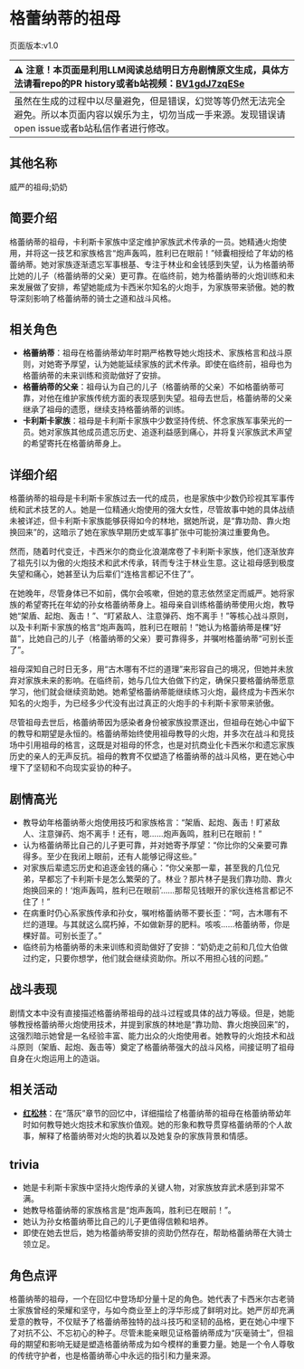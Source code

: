 # 格蕾纳蒂的祖母
页面版本:v1.0
 

| :warning: 注意！本页面是利用LLM阅读总结明日方舟剧情原文生成，具体方法请看repo的PR history或者b站视频：[BV1gdJ7zqESe](https://www.bilibili.com/video/BV1gdJ7zqESe/)         |
|:----------------------------|
| 虽然在生成的过程中以尽量避免，但是错误，幻觉等等仍然无法完全避免。所以本页面内容以娱乐为主，切勿当成一手来源。发现错误请open issue或者b站私信作者进行修改。|



## 其他名称
威严的祖母;奶奶
## 简要介绍
格蕾纳蒂的祖母，卡利斯卡家族中坚定维护家族武术传承的一员。她精通火炮使用，并将这一技艺和家族格言“炮声轰鸣，胜利已在眼前！”倾囊相授给了年幼的格蕾纳蒂。她对家族逐渐遗忘军事根基、专注于林业和金钱感到失望，认为格蕾纳蒂比她的儿子（格蕾纳蒂的父亲）更可靠。在临终前，她为格蕾纳蒂的火炮训练和未来发展做了安排，希望她能成为卡西米尔知名的火炮手，为家族带来骄傲。她的教导深刻影响了格蕾纳蒂的骑士之道和战斗风格。
## 相关角色
-   **格蕾纳蒂**：祖母在格蕾纳蒂幼年时期严格教导她火炮技术、家族格言和战斗原则，对她寄予厚望，认为她能延续家族的武术传承。即使在临终前，祖母也为格蕾纳蒂的未来训练和资助做好了安排。
-   **格蕾纳蒂的父亲**：祖母认为自己的儿子（格蕾纳蒂的父亲）不如格蕾纳蒂可靠，对他在维护家族传统方面的表现感到失望。祖母去世后，格蕾纳蒂的父亲继承了祖母的遗愿，继续支持格蕾纳蒂的训练。
-   **卡利斯卡家族**：祖母是卡利斯卡家族中少数坚持传统、怀念家族军事荣光的一员。她对家族其他成员遗忘历史、追逐利益感到痛心，并将复兴家族武术声望的希望寄托在格蕾纳蒂身上。
## 详细介绍
格蕾纳蒂的祖母是卡利斯卡家族过去一代的成员，也是家族中少数仍珍视其军事传统和武术技艺的人。她是一位精通火炮使用的强大女性，尽管故事中她的具体战绩未被详述，但卡利斯卡家族能够获得如今的林地，据她所说，是“靠功勋、靠火炮换回来”的，这暗示了她在家族早期历史或军事扩张中可能扮演过重要角色。

然而，随着时代变迁，卡西米尔的商业化浪潮席卷了卡利斯卡家族，他们逐渐放弃了祖先引以为傲的火炮技术和武术传承，转而专注于林业生意。这让祖母感到极度失望和痛心，她甚至认为后辈们“连格言都记不住了”。

在她晚年，尽管身体已不如前，偶尔会咳嗽，但她的意志依然坚定而威严。她将家族的希望寄托在年幼的孙女格蕾纳蒂身上。祖母亲自训练格蕾纳蒂使用火炮，教导她“架盾、起炮、轰击！”、“盯紧敌人、注意弹药、炮不离手！”等核心战斗原则，以及卡利斯卡家族的格言“炮声轰鸣，胜利已在眼前！”她认为格蕾纳蒂是棵“好苗”，比她自己的儿子（格蕾纳蒂的父亲）要可靠得多，并嘱咐格蕾纳蒂“可别长歪了”。

祖母深知自己时日无多，用“古木哪有不烂的道理”来形容自己的境况，但她并未放弃对家族未来的影响。在临终前，她与几位大伯做下约定，确保只要格蕾纳蒂愿意学习，他们就会继续资助她。她希望格蕾纳蒂能继续练习火炮，最终成为卡西米尔知名的火炮手，为已经多少代没有出过真正的火炮手的卡利斯卡家带来骄傲。

尽管祖母去世后，格蕾纳蒂因为感染者身份被家族投票逐出，但祖母在她心中留下的教导和期望是永恒的。格蕾纳蒂始终使用祖母教导的火炮，并多次在战斗和竞技场中引用祖母的格言，这既是对祖母的怀念，也是对抗商业化卡西米尔和遗忘家族历史的亲人的无声反抗。祖母的教育不仅塑造了格蕾纳蒂的战斗风格，更在她心中埋下了坚韧和不向现实妥协的种子。
## 剧情高光
- 教导幼年格蕾纳蒂火炮使用技巧和家族格言：“架盾、起炮、轰击！盯紧敌人、注意弹药、炮不离手！还有，嗯......炮声轰鸣，胜利已在眼前！”
- 认为格蕾纳蒂比自己的儿子更可靠，并对她寄予厚望：“你比你的父亲要可靠得多。至少在我闭上眼前，还有人能够记得这些。”
- 对家族后辈遗忘历史和追逐金钱的痛心：“你父亲那一辈，甚至我的几位兄弟，早都忘了卡利斯卡是怎么繁荣的了。林业？那片林子是我们靠功勋、靠火炮换回来的！‘炮声轰鸣，胜利已在眼前’......那帮见钱眼开的家伙连格言都记不住了！”
- 在病重时仍心系家族传承和孙女，嘱咐格蕾纳蒂不要长歪：“呵，古木哪有不烂的道理。与其就这么腐朽掉，不如做新芽的肥料。咳咳......格蕾纳蒂，你是棵好苗。可别长歪了。”
- 临终前为格蕾纳蒂的未来训练和资助做好了安排：“奶奶走之前和几位大伯做过约定，只要你想学，他们就会继续资助你。所以不用担心钱的问题。”
## 战斗表现
剧情文本中没有直接描述格蕾纳蒂祖母的战斗过程或具体的战力等级。但是，她能够教授格蕾纳蒂火炮使用技术，并提到家族的林地是“靠功勋、靠火炮换回来”的，这强烈暗示她曾是一名经验丰富、能力出众的火炮使用者。她教导的火炮技术和战斗原则（架盾、起炮、轰击等）奠定了格蕾纳蒂强大的战斗风格，间接证明了祖母自身在火炮运用上的造诣。
## 相关活动
-   **[红松林](../stories/act9mini.md)**：在“落灰”章节的回忆中，详细描绘了格蕾纳蒂的祖母在格蕾纳蒂幼年时如何教导她火炮技术和家族价值观。她的形象和教导贯穿格蕾纳蒂的个人故事，解释了格蕾纳蒂对火炮的执着以及她复杂的家族背景和情感。
## trivia
- 她是卡利斯卡家族中坚持火炮传承的关键人物，对家族放弃武术感到非常不满。
- 她教导格蕾纳蒂的家族格言是“炮声轰鸣，胜利已在眼前！”。
- 她认为孙女格蕾纳蒂比自己的儿子更值得信赖和培养。
- 即使在她去世后，她为格蕾纳蒂安排的资助仍然存在，帮助格蕾纳蒂在大骑士领立足。
## 角色点评
格蕾纳蒂的祖母，一个在回忆中登场却分量十足的角色。她代表了卡西米尔古老骑士家族曾经的荣耀和坚守，与如今商业至上的浮华形成了鲜明对比。她严厉却充满爱意的教导，不仅赋予了格蕾纳蒂独特的战斗技巧和坚韧的品格，更在她心中埋下了对抗不公、不忘初心的种子。尽管未能亲眼见证格蕾纳蒂成为“灰毫骑士”，但祖母的期望和影响无疑是塑造格蕾纳蒂成为如今模样的重要力量。她是一个令人尊敬的传统守护者，也是格蕾纳蒂心中永远的指引和力量来源。